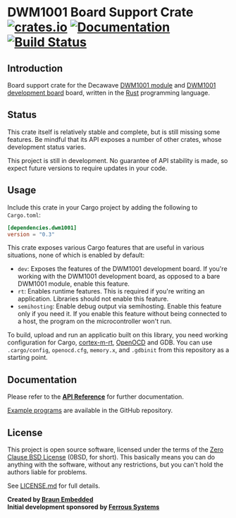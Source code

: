 # DWM1001 Board Support Crate [![crates.io](https://img.shields.io/crates/v/dwm1001.svg)](https://crates.io/crates/dwm1001) [![Documentation](https://docs.rs/dwm1001/badge.svg)](https://docs.rs/dwm1001) [![Build Status](https://travis-ci.org/braun-embedded/rust-dwm1001.svg?branch=master)](https://travis-ci.org/braun-embedded/rust-dwm1001)

## Introduction

Board support crate for the Decawave [DWM1001 module] and [DWM1001 development board] board, written in the [Rust] programming language.

[DWM1001 module]: https://www.decawave.com/product/dwm1001-module/
[DWM1001 development board]: https://www.decawave.com/product/dwm1001-development-board/
[Rust]: https://www.rust-lang.org/


## Status

This crate itself is relatively stable and complete, but is still missing some features. Be mindful that its API exposes a number of other crates, whose development status varies.

This project is still in development. No guarantee of API stability is made, so expect future versions to require updates in your code.


## Usage

Include this crate in your Cargo project by adding the following to `Cargo.toml`:
```toml
[dependencies.dwm1001]
version = "0.3"
```

This crate exposes various Cargo features that are useful in various situations, none of which is enabled by default:

- `dev`: Exposes the features of the DWM1001 development board. If you're working with the DWM1001 development board, as opposed to a bare DWM1001 module, enable this feature.
- `rt`: Enables runtime features. This is required if you're writing an application. Libraries should not enable this feature.
- `semihosting`: Enable debug output via semihosting. Enable this feature only if you need it. If you enable this feature without being connected to a host, the program on the microcontroller won't run.

To build, upload and run an applicatio built on this library, you need working configuration for Cargo, [cortex-m-rt], [OpenOCD] and GDB. You can use `.cargo/config`, `openocd.cfg`, `memory.x`, and `.gdbinit` from this repository as a starting point.

[cortex-m-rt]: https://crates.io/crates/cortex-m-rt
[OpenOCD]: http://openocd.org/


## Documentation

Please refer to the **[API Reference]** for further documentation.

[Example programs] are available in the GitHub repository.

[API Reference]: https://docs.rs/dwm1001
[Example programs]: examples


## License

This project is open source software, licensed under the terms of the [Zero Clause BSD License][] (0BSD, for short). This basically means you can do anything with the software, without any restrictions, but you can't hold the authors liable for problems.

See [LICENSE.md] for full details.

[Zero Clause BSD License]: https://opensource.org/licenses/0BSD
[LICENSE.md]: LICENSE.md


**Created by [Braun Embedded](https://braun-embedded.com/)** <br />
**Initial development sponsored by [Ferrous Systems](https://ferrous-systems.com/)**

